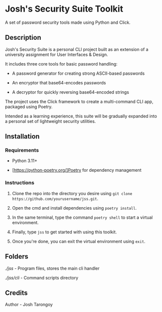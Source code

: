 # Josh's Security Suite Toolkit
A set of password security tools made using Python and Click.

## Description
Josh's Security Suite is a personal CLI project built as an extension of a university assignment for User Interfaces & Design.

It includes three core tools for basic password handling:

* A password generator for creating strong ASCII-based passwords

* An encryptor that base64-encodes passwords

* A decryptor for quickly reversing base64-encoded strings

The project uses the Click framework to create a multi-command CLI app, packaged using Poetry.

Intended as a learning experience, this suite will be gradually expanded into a personal set of lightweight security utilities.


## Installation

### Requirements

* Python 3.11+

* [https://python-poetry.org/]Poetry for dependency management

### Instructions

1. Clone the repo into the directory you desire using `git clone https://github.com/yourusername/jss.git`.

2. Open the cmd and install dependencies using `poetry install`.

3. In the same terminal, type the command `poetry shell` to start a virtual environment.

4. Finally, type `jss` to get started with using this toolkit.

5. Once you're done, you can exit the virtual environment using `exit`.

## Folders

*./jss* - Program files, stores the main cli handler

*./jss/cli* - Command scripts directory

## Credits
Author - Josh Tarongoy
